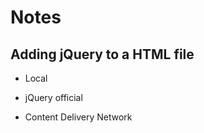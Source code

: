 # Notes
## Adding jQuery to a HTML file
- Local
<script src='js/jquery.min.js'></script>

- jQuery official
<script src='//code.jquery.com/jquery-1.11.1.min.js'></script>

- Content Delivery Network
<script src='//ajax.googleapis.com/ajax/libs/jquery/1.11.1/jquery.min.js'></script>